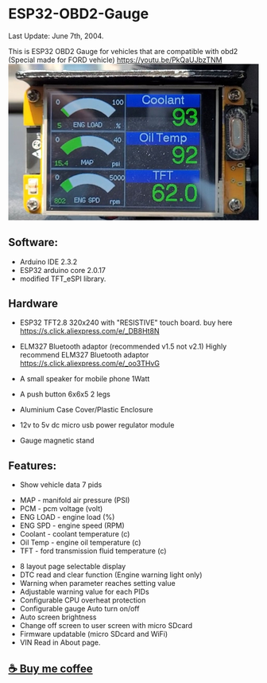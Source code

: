 # ESP32-OBD2-Gauge
Last Update: June 7th, 2004.

This is ESP32 OBD2 Gauge for vehicles that are compatible with obd2
(Special made for FORD vehicle)
 https://youtu.be/PkQaUJbzTNM
![My Image](/pictures/layout1.jpeg)

## Software:
- Arduino IDE 2.3.2
- ESP32 arduino core 2.0.17
- modified TFT_eSPI library.

## Hardware
- ESP32 TFT2.8 320x240 with "RESISTIVE" touch board.
buy here  https://s.click.aliexpress.com/e/_DB8Ht8N
- ELM327 Bluetooth adaptor (recommended v1.5 not v2.1)
  Highly recommend ELM327 Bluetooth  adaptor https://s.click.aliexpress.com/e/_oo3THvG
- A small speaker for mobile phone 1Watt
- A push button 6x6x5 2 legs
- Aluminium Case Cover/Plastic Enclosure

- 12v to 5v dc micro usb power regulator module
- Gauge magnetic stand

## Features:
- Show vehicle data 7 pids
* MAP - manifold air pressure (PSI)
* PCM - pcm voltage (volt)
* ENG LOAD - engine load (%)
* ENG SPD - engine speed (RPM)
* Coolant - coolant temperature (c)
* Oil Temp - engine oil temperature (c)
* TFT - ford transmission fluid temperature (c)

- 8 layout page selectable display
- DTC read and clear function (Engine warning light only)
- Warning when parameter reaches setting value
- Adjustable warning value for each PIDs
- Configurable CPU overheat protection
- Configurable gauge Auto turn on/off
- Auto screen brightness
- Change off screen to user screen with micro SDcard
- Firmware updatable (micro SDcard and WiFi)
- VIN Read in About page.

## [☕ Buy me coffee](https://www.buymeacoffee.com/vaandcob)
